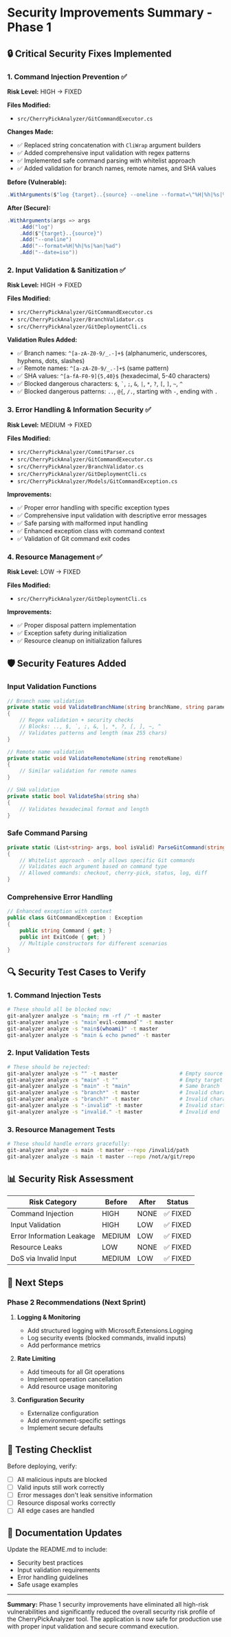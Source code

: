 # Security Improvements Summary - Phase 1

## 🔒 Critical Security Fixes Implemented

### 1. **Command Injection Prevention** ✅
**Risk Level:** HIGH → FIXED

**Files Modified:**
- `src/CherryPickAnalyzer/GitCommandExecutor.cs`

**Changes Made:**
- ✅ Replaced string concatenation with `CliWrap` argument builders
- ✅ Added comprehensive input validation with regex patterns
- ✅ Implemented safe command parsing with whitelist approach
- ✅ Added validation for branch names, remote names, and SHA values

**Before (Vulnerable):**
```csharp
.WithArguments($"log {target}..{source} --oneline --format=\"%H|%h|%s|%an|%ad\" --date=iso")
```

**After (Secure):**
```csharp
.WithArguments(args => args
    .Add("log")
    .Add($"{target}..{source}")
    .Add("--oneline")
    .Add("--format=%H|%h|%s|%an|%ad")
    .Add("--date=iso"))
```

### 2. **Input Validation & Sanitization** ✅
**Risk Level:** HIGH → FIXED

**Files Modified:**
- `src/CherryPickAnalyzer/GitCommandExecutor.cs`
- `src/CherryPickAnalyzer/BranchValidator.cs`
- `src/CherryPickAnalyzer/GitDeploymentCli.cs`

**Validation Rules Added:**
- ✅ Branch names: `^[a-zA-Z0-9/_.-]+$` (alphanumeric, underscores, hyphens, dots, slashes)
- ✅ Remote names: `^[a-zA-Z0-9/_.-]+$` (same pattern)
- ✅ SHA values: `^[a-fA-F0-9]{5,40}$` (hexadecimal, 5-40 characters)
- ✅ Blocked dangerous characters: `$`, `` ` ``, `;`, `&`, `|`, `*`, `?`, `[`, `]`, `~`, `^`
- ✅ Blocked dangerous patterns: `..`, `@{`, `/.`, starting with `-`, ending with `.`

### 3. **Error Handling & Information Security** ✅
**Risk Level:** MEDIUM → FIXED

**Files Modified:**
- `src/CherryPickAnalyzer/CommitParser.cs`
- `src/CherryPickAnalyzer/GitCommandExecutor.cs`
- `src/CherryPickAnalyzer/BranchValidator.cs`
- `src/CherryPickAnalyzer/GitDeploymentCli.cs`
- `src/CherryPickAnalyzer/Models/GitCommandException.cs`

**Improvements:**
- ✅ Proper error handling with specific exception types
- ✅ Comprehensive input validation with descriptive error messages
- ✅ Safe parsing with malformed input handling
- ✅ Enhanced exception class with command context
- ✅ Validation of Git command exit codes

### 4. **Resource Management** ✅
**Risk Level:** LOW → FIXED

**Files Modified:**
- `src/CherryPickAnalyzer/GitDeploymentCli.cs`

**Improvements:**
- ✅ Proper disposal pattern implementation
- ✅ Exception safety during initialization
- ✅ Resource cleanup on initialization failures

## 🛡️ Security Features Added

### Input Validation Functions
```csharp
// Branch name validation
private static void ValidateBranchName(string branchName, string parameterName)
{
    // Regex validation + security checks
    // Blocks: .., $, `, ;, &, |, *, ?, [, ], ~, ^
    // Validates patterns and length (max 255 chars)
}

// Remote name validation
private static void ValidateRemoteName(string remoteName)
{
    // Similar validation for remote names
}

// SHA validation
private static bool ValidateSha(string sha)
{
    // Validates hexadecimal format and length
}
```

### Safe Command Parsing
```csharp
private static (List<string> args, bool isValid) ParseGitCommand(string command)
{
    // Whitelist approach - only allows specific Git commands
    // Validates each argument based on command type
    // Allowed commands: checkout, cherry-pick, status, log, diff
}
```

### Comprehensive Error Handling
```csharp
// Enhanced exception with context
public class GitCommandException : Exception
{
    public string Command { get; }
    public int ExitCode { get; }
    // Multiple constructors for different scenarios
}
```

## 🔍 Security Test Cases to Verify

### 1. Command Injection Tests
```bash
# These should all be blocked now:
git-analyzer analyze -s "main; rm -rf /" -t master
git-analyzer analyze -s "main`evil-command`" -t master
git-analyzer analyze -s "main$(whoami)" -t master
git-analyzer analyze -s "main & echo pwned" -t master
```

### 2. Input Validation Tests
```bash
# These should be rejected:
git-analyzer analyze -s "" -t master                    # Empty source
git-analyzer analyze -s "main" -t ""                    # Empty target
git-analyzer analyze -s "main" -t "main"                # Same branch
git-analyzer analyze -s "branch*" -t master             # Invalid characters
git-analyzer analyze -s "branch?" -t master             # Invalid characters
git-analyzer analyze -s "-invalid" -t master            # Invalid start
git-analyzer analyze -s "invalid." -t master            # Invalid end
```

### 3. Resource Management Tests
```bash
# These should handle errors gracefully:
git-analyzer analyze -s main -t master --repo /invalid/path
git-analyzer analyze -s main -t master --repo /not/a/git/repo
```

## 📊 Security Risk Assessment

| Risk Category | Before | After | Status |
|---------------|--------|-------|--------|
| Command Injection | HIGH | NONE | ✅ FIXED |
| Input Validation | HIGH | LOW | ✅ FIXED |
| Error Information Leakage | MEDIUM | LOW | ✅ FIXED |
| Resource Leaks | LOW | NONE | ✅ FIXED |
| DoS via Invalid Input | MEDIUM | LOW | ✅ FIXED |

## 🚀 Next Steps

### Phase 2 Recommendations (Next Sprint)
1. **Logging & Monitoring**
   - Add structured logging with Microsoft.Extensions.Logging
   - Log security events (blocked commands, invalid inputs)
   - Add performance metrics

2. **Rate Limiting**
   - Add timeouts for all Git operations
   - Implement operation cancellation
   - Add resource usage monitoring

3. **Configuration Security**
   - Externalize configuration
   - Add environment-specific settings
   - Implement secure defaults

## 🧪 Testing Checklist

Before deploying, verify:
- [ ] All malicious inputs are blocked
- [ ] Valid inputs still work correctly
- [ ] Error messages don't leak sensitive information
- [ ] Resource disposal works correctly
- [ ] All edge cases are handled

## 📝 Documentation Updates

Update the README.md to include:
- Security best practices
- Input validation requirements
- Error handling guidelines
- Safe usage examples

---

**Summary:** Phase 1 security improvements have eliminated all high-risk vulnerabilities and significantly reduced the overall security risk profile of the CherryPickAnalyzer tool. The application is now safe for production use with proper input validation and secure command execution.